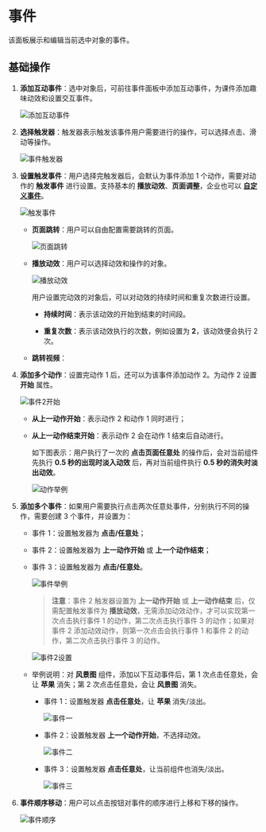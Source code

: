 # 事件

该面板展示和编辑当前选中对象的事件。

## 基础操作

1. **添加互动事件**：选中对象后，可前往事件面板中添加互动事件，为课件添加趣味动效和设置交互事件。

    ![添加互动事件](img/add_event.png)

2. **选择触发器**：触发器表示触发该事件用户需要进行的操作，可以选择点击、滑动等操作。

    ![事件触发器](img/Event_trigger.png)

3. **设置触发事件**：用户选择完触发器后，会默认为事件添加 1 个动作，需要对动作的 **触发事件** 进行设置。支持基本的 **播放动效**、**页面调整**，企业也可以 [**自定义事件**](../developer/develop-event/index.md)。

    ![触发事件](img/Event_triggerevent.png)

    - **页面跳转**：用户可以自由配置需要跳转的页面。

        ![页面跳转](img/Event_pagejump.png)

    - **播放动效**：用户可以选择动效和操作的对象。

        ![播放动效](img/Event_playaction.png)

        用户设置完动效的对象后，可以对动效的持续时间和重复次数进行设置。

        - **持续时间**：表示该动效的开始到结束的时间段。

        - **重复次数**：表示该动效执行的次数，例如设置为 **2**，该动效便会执行 2 次。

    - **跳转视频**：

4. **添加多个动作**：设置完动作 1 后，还可以为该事件添加动作 2。为动作 2 设置 **开始** 属性。

    ![事件2开始](img/Event_action2.png)

    - **从上一动作开始**：表示动作 2 和动作 1 同时进行；
    - **从上一动作结束开始**：表示动作 2 会在动作 1 结束后自动进行。

        如下图表示：用户执行了一次的 **点击页面任意处** 的操作后，会对当前组件先执行 **0.5 秒的出现时淡入动效** 后，再对当前组件执行 **0.5 秒的消失时淡出动效**。

        ![动作举例](img/Event_actioneg.png)

5. **添加多个事件**：如果用户需要执行点击两次任意处事件，分别执行不同的操作，需要创建 3 个事件，并设置为：

    - 事件 1：设置触发器为 **点击/任意处**；
    - 事件 2：设置触发器为 **上一动作开始** 或 **上一个动作结束**；
    - 事件 3：设置触发器为 **点击/任意处**。

        ![事件举例](img/Event_eventeg.png)

        > **注意**：事件 2 触发器设置为 **上一动作开始** 或 **上一动作结束** 后，仅需配置触发事件为 **播放动效**，无需添加动效动作，才可以实现第一次点击执行事件 1 的动作，第二次点击执行事件 3 的动作；如果对事件 2 添加动效动作，则第一次点击会执行事件 1 和事件 2 的动作，第二次点击执行事件 3 的动作。

        ![事件2设置](img/Event_eventeg2.png)

    - 举例说明：对 **风景图** 组件，添加以下互动事件后，第 1 次点击任意处，会让 **苹果** 消失；第 2 次点击任意处，会让 **风景图** 消失。

        - 事件 1：设置触发器 **点击任意处**，让 **苹果** 消失/淡出。

            ![事件一](img/Event_event1.png)

        - 事件 2：设置触发器 **上一个动作开始**，不选择动效。

            ![事件二](img/Event_event2.png)

        - 事件 3：设置触发器 **点击任意处**，让当前组件也消失/淡出。

            ![事件三](img/Event_event3.png)

6. **事件顺序移动**：用户可以点击按钮对事件的顺序进行上移和下移的操作。

    ![事件顺序](img/Event_order.png)